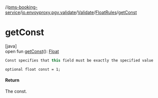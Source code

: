 //[pms-booking-service](../../../../index.md)/[io.envoyproxy.pgv.validate](../../index.md)/[Validate](../index.md)/[FloatRules](index.md)/[getConst](get-const.md)

# getConst

[java]\
open fun [getConst](get-const.md)(): [Float](https://kotlinlang.org/api/core/kotlin-stdlib/kotlin/-float/index.html)

```kotlin
Const specifies that this field must be exactly the specified value

```
`optional float const = 1;`

#### Return

The const.